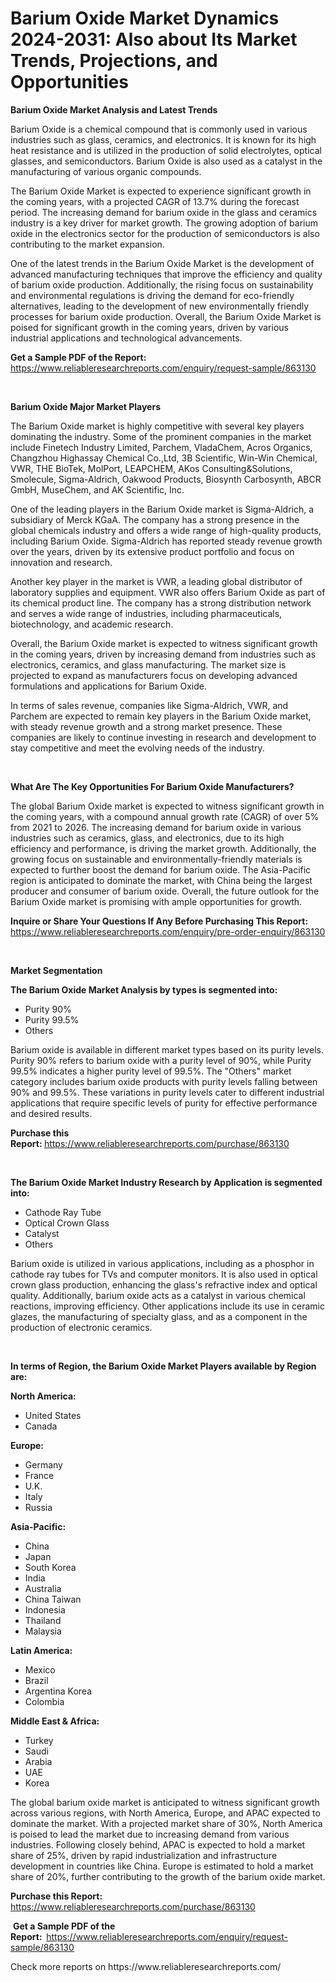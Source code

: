 <p><h1>Barium Oxide Market Dynamics 2024-2031: Also about Its Market Trends, Projections, and Opportunities</h1></p><p><strong>Barium Oxide Market Analysis and Latest Trends</strong></p>
<p><p>Barium Oxide is a chemical compound that is commonly used in various industries such as glass, ceramics, and electronics. It is known for its high heat resistance and is utilized in the production of solid electrolytes, optical glasses, and semiconductors. Barium Oxide is also used as a catalyst in the manufacturing of various organic compounds.</p><p>The Barium Oxide Market is expected to experience significant growth in the coming years, with a projected CAGR of 13.7% during the forecast period. The increasing demand for barium oxide in the glass and ceramics industry is a key driver for market growth. The growing adoption of barium oxide in the electronics sector for the production of semiconductors is also contributing to the market expansion.</p><p>One of the latest trends in the Barium Oxide Market is the development of advanced manufacturing techniques that improve the efficiency and quality of barium oxide production. Additionally, the rising focus on sustainability and environmental regulations is driving the demand for eco-friendly alternatives, leading to the development of new environmentally friendly processes for barium oxide production. Overall, the Barium Oxide Market is poised for significant growth in the coming years, driven by various industrial applications and technological advancements.</p></p>
<p><strong>Get a Sample PDF of the Report:&nbsp;</strong> <a href="https://www.reliableresearchreports.com/enquiry/request-sample/863130">https://www.reliableresearchreports.com/enquiry/request-sample/863130</a></p>
<p>&nbsp;</p>
<p><strong>Barium Oxide Major Market Players</strong></p>
<p><p>The Barium Oxide market is highly competitive with several key players dominating the industry. Some of the prominent companies in the market include Finetech Industry Limited, Parchem, VladaChem, Acros Organics, Changzhou Highassay Chemical Co.,Ltd, 3B Scientific, Win-Win Chemical, VWR, THE BioTek, MolPort, LEAPCHEM, AKos Consulting&Solutions, Smolecule, Sigma-Aldrich, Oakwood Products, Biosynth Carbosynth, ABCR GmbH, MuseChem, and AK Scientific, Inc.</p><p>One of the leading players in the Barium Oxide market is Sigma-Aldrich, a subsidiary of Merck KGaA. The company has a strong presence in the global chemicals industry and offers a wide range of high-quality products, including Barium Oxide. Sigma-Aldrich has reported steady revenue growth over the years, driven by its extensive product portfolio and focus on innovation and research.</p><p>Another key player in the market is VWR, a leading global distributor of laboratory supplies and equipment. VWR also offers Barium Oxide as part of its chemical product line. The company has a strong distribution network and serves a wide range of industries, including pharmaceuticals, biotechnology, and academic research.</p><p>Overall, the Barium Oxide market is expected to witness significant growth in the coming years, driven by increasing demand from industries such as electronics, ceramics, and glass manufacturing. The market size is projected to expand as manufacturers focus on developing advanced formulations and applications for Barium Oxide.</p><p>In terms of sales revenue, companies like Sigma-Aldrich, VWR, and Parchem are expected to remain key players in the Barium Oxide market, with steady revenue growth and a strong market presence. These companies are likely to continue investing in research and development to stay competitive and meet the evolving needs of the industry.</p></p>
<p>&nbsp;</p>
<p><strong>What Are The Key Opportunities For Barium Oxide Manufacturers?</strong></p>
<p><p>The global Barium Oxide market is expected to witness significant growth in the coming years, with a compound annual growth rate (CAGR) of over 5% from 2021 to 2026. The increasing demand for barium oxide in various industries such as ceramics, glass, and electronics, due to its high efficiency and performance, is driving the market growth. Additionally, the growing focus on sustainable and environmentally-friendly materials is expected to further boost the demand for barium oxide. The Asia-Pacific region is anticipated to dominate the market, with China being the largest producer and consumer of barium oxide. Overall, the future outlook for the Barium Oxide market is promising with ample opportunities for growth.</p></p>
<p><strong>Inquire or Share Your Questions If Any Before Purchasing This Report:</strong> <a href="https://www.reliableresearchreports.com/enquiry/pre-order-enquiry/863130">https://www.reliableresearchreports.com/enquiry/pre-order-enquiry/863130</a></p>
<p>&nbsp;</p>
<p><strong>Market Segmentation</strong></p>
<p><strong>The Barium Oxide Market Analysis by types is segmented into:</strong></p>
<p><ul><li>Purity 90%</li><li>Purity 99.5%</li><li>Others</li></ul></p>
<p><p>Barium oxide is available in different market types based on its purity levels. Purity 90% refers to barium oxide with a purity level of 90%, while Purity 99.5% indicates a higher purity level of 99.5%. The "Others" market category includes barium oxide products with purity levels falling between 90% and 99.5%. These variations in purity levels cater to different industrial applications that require specific levels of purity for effective performance and desired results.</p></p>
<p><strong>Purchase this Report:&nbsp;</strong><a href="https://www.reliableresearchreports.com/purchase/863130">https://www.reliableresearchreports.com/purchase/863130</a></p>
<p>&nbsp;</p>
<p><strong>The Barium Oxide Market Industry Research by Application is segmented into:</strong></p>
<p><ul><li>Cathode Ray Tube</li><li>Optical Crown Glass</li><li>Catalyst</li><li>Others</li></ul></p>
<p><p>Barium oxide is utilized in various applications, including as a phosphor in cathode ray tubes for TVs and computer monitors. It is also used in optical crown glass production, enhancing the glass's refractive index and optical quality. Additionally, barium oxide acts as a catalyst in various chemical reactions, improving efficiency. Other applications include its use in ceramic glazes, the manufacturing of specialty glass, and as a component in the production of electronic ceramics.</p></p>
<p>&nbsp;</p>
<p><strong>In terms of Region, the Barium Oxide Market Players available by Region are:</strong></p>
<p>
    <p> <strong> North America: </strong>
        <ul>
            <li>United States</li>
            <li>Canada</li>
        </ul>
        </p> 
    <p> <strong> Europe: </strong>
        <ul>
            <li>Germany</li>
            <li>France</li>
            <li>U.K.</li>
            <li>Italy</li>
            <li>Russia</li>
        </ul>
        </p> 
    <p> <strong> Asia-Pacific: </strong>
        <ul>
            <li>China</li>
            <li>Japan</li>
            <li>South Korea</li>
            <li>India</li>
            <li>Australia</li>
            <li>China Taiwan</li>
            <li>Indonesia</li>
            <li>Thailand</li>
            <li>Malaysia</li>
        </ul>
        </p> 
    <p> <strong> Latin America: </strong>
        <ul>
            <li>Mexico</li>
            <li>Brazil</li>
            <li>Argentina Korea</li>
            <li>Colombia</li>
        </ul>
        </p> 
    <p> <strong> Middle East & Africa: </strong>
        <ul>
            <li>Turkey</li>
            <li>Saudi</li>
            <li>Arabia</li>
            <li>UAE</li>
            <li>Korea</li>
        </ul>
    </p>
    </p>
<p><p>The global barium oxide market is anticipated to witness significant growth across various regions, with North America, Europe, and APAC expected to dominate the market. With a projected market share of 30%, North America is poised to lead the market due to increasing demand from various industries. Following closely behind, APAC is expected to hold a market share of 25%, driven by rapid industrialization and infrastructure development in countries like China. Europe is estimated to hold a market share of 20%, further contributing to the growth of the barium oxide market.</p></p>
<p><strong>Purchase this Report: </strong><a href="https://www.reliableresearchreports.com/purchase/863130">https://www.reliableresearchreports.com/purchase/863130</a></p>
<p>&nbsp;<strong>Get a Sample PDF of the Report:&nbsp;&nbsp;</strong><a href="https://www.reliableresearchreports.com/enquiry/request-sample/863130">https://www.reliableresearchreports.com/enquiry/request-sample/863130</a></p>
<p><strong></strong></p>
<p>Check more reports on https://www.reliableresearchreports.com/</p>